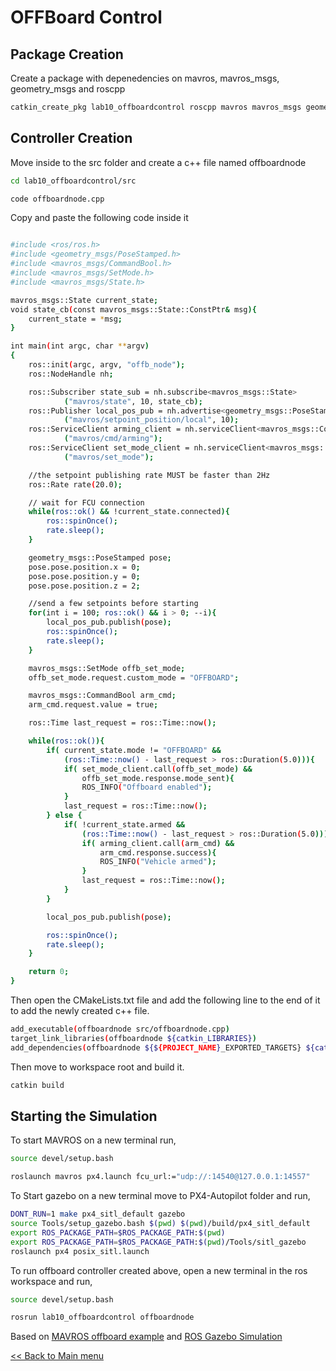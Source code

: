 # OFFBoard Control

## Package Creation

Create a package with depenedencies on mavros, mavros_msgs, geometry_msgs and roscpp

```sh
catkin_create_pkg lab10_offboardcontrol roscpp mavros mavros_msgs geometry_msgs
```
## Controller Creation

Move inside to the src folder and create a c++ file named offboardnode

```sh
cd lab10_offboardcontrol/src

code offboardnode.cpp
```

Copy and paste the following code inside it

```sh

#include <ros/ros.h>
#include <geometry_msgs/PoseStamped.h>
#include <mavros_msgs/CommandBool.h>
#include <mavros_msgs/SetMode.h>
#include <mavros_msgs/State.h>

mavros_msgs::State current_state;
void state_cb(const mavros_msgs::State::ConstPtr& msg){
    current_state = *msg;
}

int main(int argc, char **argv)
{
    ros::init(argc, argv, "offb_node");
    ros::NodeHandle nh;

    ros::Subscriber state_sub = nh.subscribe<mavros_msgs::State>
            ("mavros/state", 10, state_cb);
    ros::Publisher local_pos_pub = nh.advertise<geometry_msgs::PoseStamped>
            ("mavros/setpoint_position/local", 10);
    ros::ServiceClient arming_client = nh.serviceClient<mavros_msgs::CommandBool>
            ("mavros/cmd/arming");
    ros::ServiceClient set_mode_client = nh.serviceClient<mavros_msgs::SetMode>
            ("mavros/set_mode");

    //the setpoint publishing rate MUST be faster than 2Hz
    ros::Rate rate(20.0);

    // wait for FCU connection
    while(ros::ok() && !current_state.connected){
        ros::spinOnce();
        rate.sleep();
    }

    geometry_msgs::PoseStamped pose;
    pose.pose.position.x = 0;
    pose.pose.position.y = 0;
    pose.pose.position.z = 2;

    //send a few setpoints before starting
    for(int i = 100; ros::ok() && i > 0; --i){
        local_pos_pub.publish(pose);
        ros::spinOnce();
        rate.sleep();
    }

    mavros_msgs::SetMode offb_set_mode;
    offb_set_mode.request.custom_mode = "OFFBOARD";

    mavros_msgs::CommandBool arm_cmd;
    arm_cmd.request.value = true;

    ros::Time last_request = ros::Time::now();

    while(ros::ok()){
        if( current_state.mode != "OFFBOARD" &&
            (ros::Time::now() - last_request > ros::Duration(5.0))){
            if( set_mode_client.call(offb_set_mode) &&
                offb_set_mode.response.mode_sent){
                ROS_INFO("Offboard enabled");
            }
            last_request = ros::Time::now();
        } else {
            if( !current_state.armed &&
                (ros::Time::now() - last_request > ros::Duration(5.0))){
                if( arming_client.call(arm_cmd) &&
                    arm_cmd.response.success){
                    ROS_INFO("Vehicle armed");
                }
                last_request = ros::Time::now();
            }
        }

        local_pos_pub.publish(pose);

        ros::spinOnce();
        rate.sleep();
    }

    return 0;
}

```

Then open the CMakeLists.txt file and add the following line to the end of it to add the newly created c++ file.

```sh
add_executable(offboardnode src/offboardnode.cpp)
target_link_libraries(offboardnode ${catkin_LIBRARIES})
add_dependencies(offboardnode ${${PROJECT_NAME}_EXPORTED_TARGETS} ${catkin_EXPORTED_TARGETS})
```

Then move to workspace root and build it.

```sh
catkin build
```

## Starting the Simulation

To start MAVROS on a new terminal run,

```sh
source devel/setup.bash

roslaunch mavros px4.launch fcu_url:="udp://:14540@127.0.0.1:14557"
```

To Start gazebo on a new terminal move to PX4-Autopilot folder and run,

```sh
DONT_RUN=1 make px4_sitl_default gazebo
source Tools/setup_gazebo.bash $(pwd) $(pwd)/build/px4_sitl_default
export ROS_PACKAGE_PATH=$ROS_PACKAGE_PATH:$(pwd)
export ROS_PACKAGE_PATH=$ROS_PACKAGE_PATH:$(pwd)/Tools/sitl_gazebo
roslaunch px4 posix_sitl.launch
```

To run offboard controller created above, open a new terminal in the ros workspace and run,

```sh
source devel/setup.bash

rosrun lab10_offboardcontrol offboardnode
```

Based on [MAVROS offboard example](https://docs.px4.io/master/en/ros/mavros_offboard.html) and [ROS Gazebo Simulation](https://docs.px4.io/master/en/simulation/ros_interface.html)

[<< Back to Main menu](../README.md)
